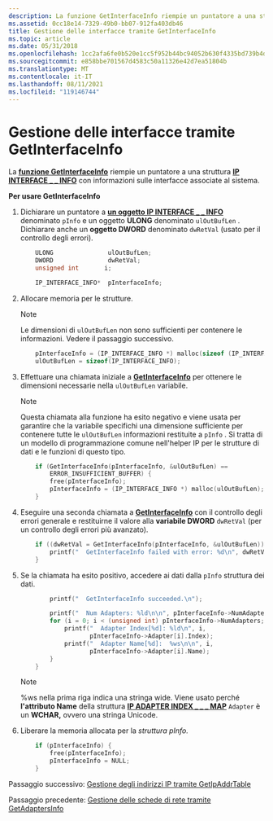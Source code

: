 ```yaml
---
description: La funzione GetInterfaceInfo riempie un puntatore a una struttura IP INTERFACE INFO con informazioni sulle \_ \_ interfacce associate al sistema.
ms.assetid: 0cc18e14-7329-49b0-bb07-912fa403db46
title: Gestione delle interfacce tramite GetInterfaceInfo
ms.topic: article
ms.date: 05/31/2018
ms.openlocfilehash: 1cc2afa6fe0b520e1cc5f952b44bc94052b630f4335bd739b4d7c3582d16e277
ms.sourcegitcommit: e858bbe701567d4583c50a11326e42d7ea51804b
ms.translationtype: MT
ms.contentlocale: it-IT
ms.lasthandoff: 08/11/2021
ms.locfileid: "119146744"
---
```

# <a name="managing-interfaces-using-getinterfaceinfo"></a>Gestione delle interfacce tramite GetInterfaceInfo

La [**funzione GetInterfaceInfo**](/windows/desktop/api/Iphlpapi/nf-iphlpapi-getinterfaceinfo) riempie un puntatore a una struttura [**IP INTERFACE \_ \_ INFO**](/windows/desktop/api/Ipexport/ns-ipexport-ip_interface_info) con informazioni sulle interfacce associate al sistema.

**Per usare GetInterfaceInfo**

1.  Dichiarare un puntatore a [**un oggetto IP INTERFACE \_ \_ INFO**](/windows/desktop/api/Ipexport/ns-ipexport-ip_interface_info) denominato `pInfo` e un oggetto **ULONG** denominato `ulOutBufLen` . Dichiarare anche un **oggetto DWORD** denominato `dwRetVal` (usato per il controllo degli errori).
    ```C++
        ULONG               ulOutBufLen;
        DWORD               dwRetVal;
        unsigned int       i;

        IP_INTERFACE_INFO*  pInterfaceInfo;
    ```

    

2.  Allocare memoria per le strutture.
    > [!Note]  
    > Le dimensioni di `ulOutBufLen` non sono sufficienti per contenere le informazioni. Vedere il passaggio successivo.

     

    ```C++
        pInterfaceInfo = (IP_INTERFACE_INFO *) malloc(sizeof (IP_INTERFACE_INFO));
        ulOutBufLen = sizeof(IP_INTERFACE_INFO);
    
    ```

    

3.  Effettuare una chiamata iniziale a [**GetInterfaceInfo**](/windows/desktop/api/Iphlpapi/nf-iphlpapi-getinterfaceinfo) per ottenere le dimensioni necessarie nella `ulOutBufLen` variabile.
    > [!Note]  
    > Questa chiamata alla funzione ha esito negativo e viene usata per garantire che la variabile specifichi una dimensione sufficiente per contenere tutte le `ulOutBufLen` informazioni restituite a `pInfo` . Si tratta di un modello di programmazione comune nell'helper IP per le strutture di dati e le funzioni di questo tipo.

     

    ```C++
        if (GetInterfaceInfo(pInterfaceInfo, &ulOutBufLen) ==
            ERROR_INSUFFICIENT_BUFFER) {
            free(pInterfaceInfo);
            pInterfaceInfo = (IP_INTERFACE_INFO *) malloc(ulOutBufLen);
        }
    ```

    

4.  Eseguire una seconda chiamata a [**GetInterfaceInfo**](/windows/desktop/api/Iphlpapi/nf-iphlpapi-getinterfaceinfo) con il controllo degli errori generale e restituirne il valore alla **variabile DWORD** `dwRetVal` (per un controllo degli errori più avanzato).
    ```C++
        if ((dwRetVal = GetInterfaceInfo(pInterfaceInfo, &ulOutBufLen)) != NO_ERROR) {
            printf("  GetInterfaceInfo failed with error: %d\n", dwRetVal);
        }
    ```

    

5.  Se la chiamata ha esito positivo, accedere ai dati dalla `pInfo` struttura dei dati.

    ```C++
            printf("  GetInterfaceInfo succeeded.\n");

            printf("  Num Adapters: %ld\n\n", pInterfaceInfo->NumAdapters);
            for (i = 0; i < (unsigned int) pInterfaceInfo->NumAdapters; i++) {
                printf("  Adapter Index[%d]: %ld\n", i,
                       pInterfaceInfo->Adapter[i].Index);
                printf("  Adapter Name[%d]:  %ws\n\n", i,
                       pInterfaceInfo->Adapter[i].Name);
            }
        }
    ```

    

    > [!Note]  
    > %ws nella prima riga indica una stringa wide. Viene usato perché **l'attributo Name** della struttura [**IP ADAPTER INDEX \_ \_ \_ MAP**](/windows/desktop/api/Ipexport/ns-ipexport-ip_adapter_index_map) `Adapter` è un **WCHAR,** ovvero una stringa Unicode.

     

6.  Liberare la memoria allocata per la *struttura pInfo.*
    ```C++
        if (pInterfaceInfo) {
            free(pInterfaceInfo);
            pInterfaceInfo = NULL;
        }
    ```

    

Passaggio successivo: [Gestione degli indirizzi IP tramite GetIpAddrTable](managing-ip-addresses-using-getipaddrtable.md)

Passaggio precedente: [Gestione delle schede di rete tramite GetAdaptersInfo](managing-network-adapters-using-getadaptersinfo.md)

 

 



